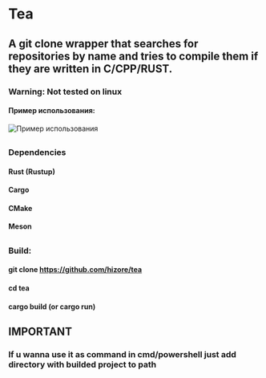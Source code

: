# Tea
## A git clone wrapper that searches for repositories by name and tries to compile them if they are written in C/CPP/RUST.

### Warning: Not tested on linux

#### Пример использования:
![Пример использования](https://toukor.s-ul.eu/pqTQNSne)
##

### Dependencies
#### Rust (Rustup)
#### Cargo
#### CMake
#### Meson

##

### Build:
####  git clone https://github.com/hizore/tea
#### cd tea
####  cargo build (or cargo run)

## IMPORTANT
### If u wanna use it as command in cmd/powershell just add directory with builded project to path 
